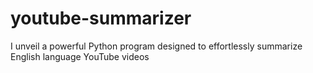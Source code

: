 # youtube-summarizer
I unveil a powerful Python program designed to effortlessly summarize English language YouTube videos
